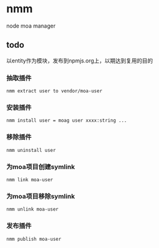 # nmm

node moa manager


## todo

以entity作为模块，发布到npmjs.org上，以期达到复用的目的

### 抽取插件

```
nmm extract user to vendor/moa-user
```

### 安装插件

```
nmm install user = moag user xxxx:string ...
```

### 移除插件

```
nmm uninstall user
```

### 为moa项目创建symlink

```
nmm link moa-user
```

### 为moa项目移除symlink

```
nmm unlink moa-user
```

### 发布插件


```
nmm publish moa-user
```
